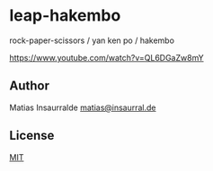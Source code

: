 leap-hakembo
============

rock-paper-scissors / yan ken po / hakembo

https://www.youtube.com/watch?v=QL6DGaZw8mY

## Author

Matias Insaurralde <matias@insaurral.de>

## License

[MIT](https://github.com/matiasinsaurralde/leap-hakembo/blob/master/LICENSE)
